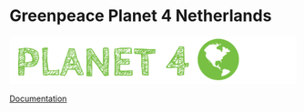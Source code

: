 # Greenpeace Planet 4 Netherlands

![Planet4](./planet4.png)

[Documentation](https://support.greenpeace.org/planet4/nro-customization/deployment)
